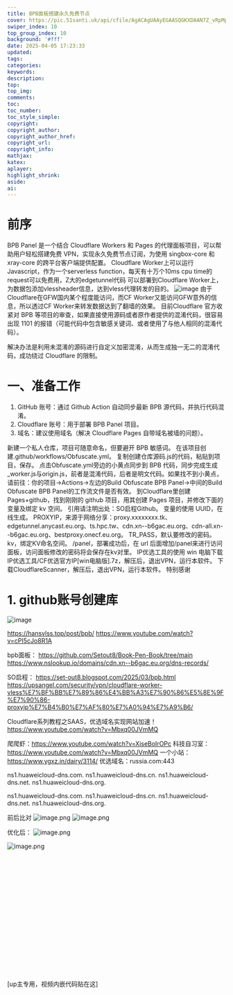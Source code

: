 ```yaml
---
title: BPB面板搭建永久免费节点
cover: https://pic.51santi.uk/api/cfile/AgACAgUAAyEGAASQGKXDAAN7Z_vRpMpGC6NvZJT2FGJX57WtNfkAAvjNMRuAO-FXL1_eBePjJEkBAAMCAAN4AAM2BA
swiper_index: 10
top_group_index: 10
background: '#fff'
date: 2025-04-05 17:23:33
updated:
tags:
categories:
keywords:
description:
top:
top_img:
comments:
toc:
toc_number:
toc_style_simple:
copyright:
copyright_author:
copyright_author_href:
copyright_url:
copyright_info:
mathjax:
katex:
aplayer:
highlight_shrink:
aside:
ai:
---
```

# 前序
BPB Panel 是一个结合 Cloudflare Workers 和 Pages 的代理面板项目，可以帮助用户轻松搭建免费 VPN，实现永久免费节点订阅，为使用 singbox-core 和 xray-core 的跨平台客户端提供配置。
Cloudflare Worker上可以运行Javascript，作为一个serverless function，每天有十万个10ms cpu time的request可以免费用，Z大的edgetunnel代码 可以部署到Cloudflare Worker上，为数据包添加vlessheader信息，达到vless代理转发的目的。
![image](https://pic.shenxing.win/i/e27001c6-53d1-41c4-9092-3f61f751eea7.jpg)
由于Cloudflare在GFW国内某个程度能访问，而CF Worker又能访问GFW意外的信息，所以透过CF Worker来转发数据达到了翻墙的效果。
  目前Cloudflare 官方收紧对 BPB 等项目的审查，如果直接使用源码或者原作者提供的混淆代码，很容易出现 1101 的报错（可能代码中包含敏感关键词、或者使用了与他人相同的混淆代码）。

解决办法是利用未混淆的源码进行自定义加密混淆，从而生成独一无二的混淆代码，成功绕过 Cloudflare 的限制。
# 一、准备工作
1. GitHub 账号：通过 Github Action 自动同步最新 BPB 源代码，并执行代码混淆。
2. Cloudflare 账号：用于部署 BPB Panel 项目。
3. 域名：建议使用域名（解决 Cloudflare Pages 自带域名被墙的问题）。

新建一个私人仓库，项目可随意命名，但要避开 BPB 敏感词。
在该项目创建.github/workflows/Obfuscate.yml。
复制创建仓库源码.js的代码，粘贴到项目，保存。
点击Obfuscate.yml旁边的小黄点同步到 BPB 代码，同步完成生成_worker.js与origin.js，前者是混淆代码，后者是明文代码。如果找不到小黄点，请前往：你的项目→Actions→左边的Build Obfuscate BPB Panel→中间的Build Obfuscate BPB Panel的工作流文件是否有效。
到Cloudflare里创建Pages+github，找到刚刚的 github 项目，用其创建 Pages 项目，并修改下面的变量及绑定 kv 空间。
引用请注明出处：SO启程Github。
变量的使用
UUID，在线生成。
PROXYIP，来源于网络分享：proxy.xxxxxxxx.tk、edgetunnel.anycast.eu.org、ts.hpc.tw、cdn.xn--b6gac.eu.org、cdn-all.xn--b6gac.eu.org、bestproxy.onecf.eu.org。
TR_PASS，默认要修改的密码。
kv，绑定KV命名空间。
/panel，部署成功后，在 url 后面增加/panel来进行访问面板，访问面板修改的密码将会保存在kv对里。
IP优选工具的使用
win 电脑下载 IP优选工具/CF优选官方IP[win电脑版].7z，解压后，退出VPN，运行本软件。
下载CloudflareScanner，解压后，退出VPN，运行本软件。
特别感谢

# 1. github账号创建库

![image](https://pic.shenxing.win/i/cb9e3760-ec30-4fff-840b-41c703d3c4ea.jpg)



https://hansvlss.top/post/bpb/
https://www.youtube.com/watch?v=cPI5cJo8R1A


bpb面板： https://github.com/Setout8/Book-Pen-Book/tree/main
https://www.nslookup.io/domains/cdn.xn--b6gac.eu.org/dns-records/

SO启程： https://set-out8.blogspot.com/2025/03/bpb.html
https://upsangel.com/security/vpn/cloudflare-worker-vless%E7%BF%BB%E7%89%86%E4%BB%A3%E7%90%86%E5%8E%9F%E7%90%86-proxyip%E7%B4%B0%E7%AF%80%E7%A0%94%E7%A9%B6/


Cloudflare系列教程之SAAS，优选域名实现网站加速！
https://www.youtube.com/watch?v=Mbxq00JVmMQ

爬爬虾：https://www.youtube.com/watch?v=XiseBoIrOPc
科技自习室：https://www.youtube.com/watch?v=Mbxq00JVmMQ
一个小站：https://www.ygxz.in/dairy/3114/
优选域名：russia.com:443

ns1.huaweicloud-dns.com.
ns1.huaweicloud-dns.cn.
ns1.huaweicloud-dns.net.
ns1.huaweicloud-dns.org.


ns1.huaweicloud-dns.com.
ns1.huaweicloud-dns.cn.
ns1.huaweicloud-dns.net.
ns1.huaweicloud-dns.org.


前后比对
![image.png](https://pic.51santi.uk/api/cfile/AgACAgUAAyEGAASQGKXDAAN1Z_KEkgKs-wcWy_4IrCkEU_jTMHIAA8AxG4KKmFeYDfjb7TTDdQEAAwIAA3kAAzYE)
![image.png](https://pic.51santi.uk/api/cfile/AgACAgUAAyEGAASQGKXDAAN2Z_KGTYh0lFqnu6bBdYfEcPxzOUwAAgHAMRuCiphXaRpC5s2B_ZMBAAMCAAN5AAM2BA)

优化后：
![image.png](https://pic.51santi.uk/api/cfile/AgACAgUAAyEGAASQGKXDAAN3Z_KNGWaJIQVzFNXnOXaf6xBJli0AAg3AMRuCiphX8-h1wfwGgWYBAAMCAAN5AAM2BA)

![image.png](https://pic.51santi.uk/api/cfile/AgACAgUAAyEGAASQGKXDAAN4Z_KTwkqXkMzsB2yx27ubPQxxCsIAAh7AMRuCiphXM2iPaSZRHt4BAAMCAAN5AAM2BA)
<div class="video-container">
[up主专用，视频内嵌代码贴在这]
</div>

<style>
.video-container {
    position: relative;
    width: 100%;
    padding-top: 56.25%; /* 16:9 aspect ratio (height/width = 9/16 * 100%) */
}

.video-container iframe {
    position: absolute;
    top: 0;
    left: 0;
    width: 100%;
    height: 100%;
}
</style>
